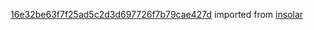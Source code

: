[16e32be63f7f25ad5c2d3d697726f7b79cae427d](https://github.com/insolar/insolar/commit/16e32be63f7f25ad5c2d3d697726f7b79cae427d) imported from [insolar](https://github.com/insolar/insolar)
